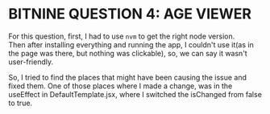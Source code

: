 # BITNINE QUESTION 4: AGE VIEWER

For this question, first, I had to use `nvm` to get the right node version.  
Then after installing everything and running the app, I couldn't use it(as in the page was there, but nothing was clickable), so, we can say it wasn't user-friendly.

So, I tried to find the places that might have been causing the issue and fixed them.
One of those places where I made a change, was in the useEffect in DefaultTemplate.jsx, where I switched the isChanged from false to true.

